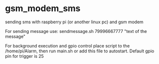# gsm_modem_sms
sending sms with raspberry pi (or another linux pc) and gsm modem

For sending message use: sendmessage.sh 79996667777 "text of the message"

For background execution and gpio control 
place script to the /home/pi/Alarm, then run main.sh or add this file to autostart. Default gpio pin for trigger is 25
